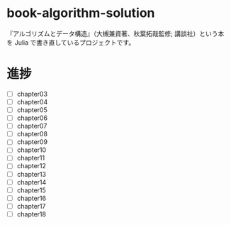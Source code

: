 # book-algorithm-solution
『アルゴリズムとデータ構造』（大槻兼資著、秋葉拓哉監修; 講談社）という本を Julia で書き直しているプロジェクトです。

# 進捗

- [ ] chapter03
- [ ] chapter04
- [ ] chapter05
- [ ] chapter06
- [ ] chapter07
- [ ] chapter08
- [ ] chapter09
- [ ] chapter10
- [ ] chapter11
- [ ] chapter12
- [ ] chapter13
- [ ] chapter14
- [ ] chapter15
- [ ] chapter16
- [ ] chapter17
- [ ] chapter18

